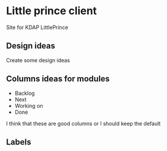 # Little prince client
Site for KDAP LittlePrince

## Design ideas

Create some design ideas

## Columns ideas for modules

- Backlog
- Next
- Working on
- Done

I think that these are good columns or I should keep the default

## Labels


